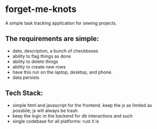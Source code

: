 # forget-me-knots

A simple task tracking application for sewing projects. 

## The requirements are simple:
* date, description, a bunch of checkboxes
* ability to flag things as done
* ability to delete things
* ability to create new rows
* have this run on the laptop, desktop, and phone.
* data persists


## Tech Stack:
* simple html and javascript for the frontend. keep the js as limited as possbile; js will always be trash.
* keep the logic in the backend for db interactions and such
* single codebase for all platforms: rust it is



